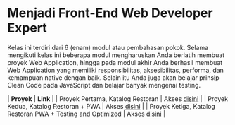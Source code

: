 # Menjadi Front-End Web Developer Expert

Kelas ini terdiri dari 6 (enam) modul atau pembahasan pokok. Selama mengikuti kelas ini beberapa modul mengharuskan Anda berlatih membuat proyek Web Application, hingga pada modul akhir Anda berhasil membuat Web Application yang memiliki responsibilitas, aksesibilitas, performa, dan kemampuan native dengan baik. Selain itu Anda juga akan belajar prinsip Clean Code pada JavaScript dan belajar banyak mengenai testing. 

| **Proyek** | **Link** |
| Proyek Pertama, Katalog Restoran | Akses [disini](https://gitlab.com/dicoding-workspaces/submissions/foodex/-/tree/proyek-awal?ref_type=heads) |
| Proyek Kedua, Katalog Restoran + PWA | Akses [disini](https://gitlab.com/dicoding-workspaces/submissions/foodex/-/tree/proyek-kedua?ref_type=heads) |
| Proyek Ketiga, Katalog Restoran PWA + Testing and Optimized | Akses [disini](https://gitlab.com/dicoding-workspaces/submissions/foodex/-/tree/proyek-akhir?ref_type=heads) |
